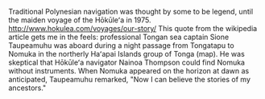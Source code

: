 Traditional Polynesian navigation
was thought by some to be legend, until the maiden voyage of the Hōkūleʻa
in 1975. 
http://www.hokulea.com/voyages/our-story/
This quote from the wikipedia article gets me in the feels:
professional Tongan sea captain Sione Taupeamuhu was aboard during a night passage from Tongatapu to Nomuka in the northerly Haʻapai Islands group of Tonga (map). He was skeptical that Hōkūleʻa navigator Nainoa Thompson could find Nomuka without instruments. When Nomuka appeared on the horizon at dawn as anticipated, Taupeamuhu remarked, "Now I can believe the stories of my ancestors."
